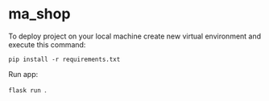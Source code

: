 # ma_shop

To deploy project on your local machine create new virtual environment and execute this command:

`pip install -r requirements.txt`

Run app:

`flask run `.
